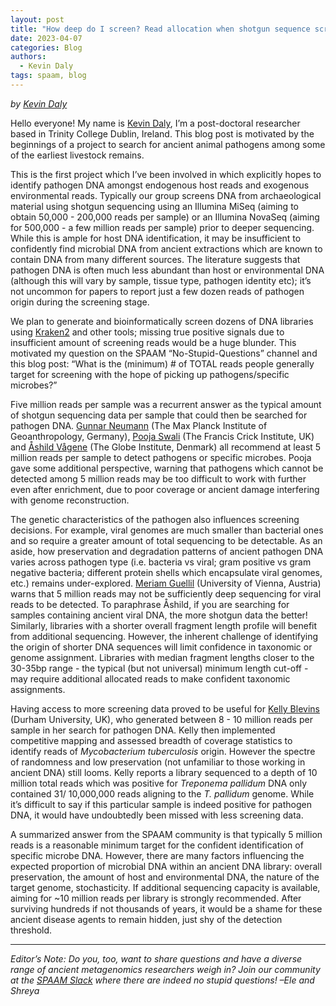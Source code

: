 ```yaml
---
layout: post
title: "How deep do I screen? Read allocation when shotgun sequence screening for ancient pathogens"
date: 2023-04-07
categories: Blog
authors:
  - Kevin Daly
tags: spaam, blog
---
```


_by [Kevin Daly](https://www.tcd.ie/Genetics/molpopgen/kevin_d.php)_


Hello everyone! My name is [Kevin Daly](https://www.tcd.ie/Genetics/molpopgen/kevin_d.php), I’m a post-doctoral researcher based in Trinity College Dublin, Ireland. This blog post is motivated by the beginnings of a project to search for ancient animal pathogens among some of the earliest livestock remains.

This is the first project which I’ve been involved in which explicitly hopes to identify pathogen DNA amongst endogenous host reads and exogenous environmental reads. Typically our group screens DNA from archaeological material using shotgun sequencing using an Illumina MiSeq (aiming to obtain 50,000 - 200,000 reads per sample) or an Illumina NovaSeq (aiming for 500,000 - a few million reads per sample) prior to deeper sequencing. While this is ample for host DNA identification, it may be insufficient to confidently find microbial DNA from ancient extractions which are known to contain DNA from many different sources. The literature suggests that pathogen DNA is often much less abundant than host or environmental DNA (although this will vary by sample, tissue type, pathogen identity etc);  it’s not uncommon for papers to report just a few dozen reads of pathogen origin during the screening stage.

We plan to generate and bioinformatically screen dozens of DNA libraries using [Kraken2](https://github.com/DerrickWood/kraken2) and other tools; missing true positive signals due to insufficient amount of screening reads would be a huge blunder. This motivated my question on the SPAAM “No-Stupid-Questions” channel and this blog post: “What is the (minimum) # of TOTAL reads people generally target for screening with the hope of picking up pathogens/specific microbes?”

Five million reads per sample was a recurrent answer as the typical amount of shotgun sequencing data per sample that could then be searched for pathogen DNA. [Gunnar Neumann](https://www.shh.mpg.de/person/94792/25522) (The Max Planck Institute of Geoanthropology, Germany), [Pooja Swali](https://www.crick.ac.uk/research/find-a-researcher/pooja-swali) (The Francis Crick Institute, UK) and [Åshild Vågene](https://globe.ku.dk/staff-list/?pure=en/persons/644451) (The Globe Institute, Denmark) all recommend at least 5 million reads per sample to detect pathogens or specific microbes. Pooja gave some additional perspective, warning that pathogens which cannot be detected among 5 million reads may be too difficult to work with further even after enrichment, due to poor coverage or ancient damage interfering with genome reconstruction. 

The genetic characteristics of the pathogen also influences screening decisions. For example, viral genomes are much smaller than bacterial ones and so require a greater amount of total sequencing to be detectable. As an aside, how preservation and degradation patterns of ancient pathogen DNA varies across pathogen type (i.e. bacteria vs viral; gram positive vs gram negative bacteria; different protein shells which encapsulate viral genomes, etc.) remains under-explored. [Meriam Guellil](https://www.heas.at/about/members/meriam-guellil/) (University of Vienna, Austria) warns that 5 million reads may not be sufficiently deep sequencing for viral reads to be detected. To paraphrase Åshild, if you are searching for samples containing ancient viral DNA, the more shotgun data the better! Similarly, libraries with a shorter overall fragment length profile will benefit from additional sequencing. However, the inherent challenge of identifying the origin of shorter DNA sequences will limit confidence in taxonomic or genome assignment. Libraries with median fragment lengths closer to the 30-35bp range - the typical (but not universal) minimum length cut-off - may require additional allocated reads to make confident taxonomic assignments.

Having access to more screening data proved to be useful for [Kelly Blevins](https://www.durham.ac.uk/staff/kelly-blevins/) (Durham University, UK), who generated between 8 - 10 million reads per sample in her search for pathogen DNA. Kelly then implemented competitive mapping and assessed breadth of coverage statistics to identify reads of *Mycobacterium tuberculosis* origin. However the spectre of randomness and low preservation (not unfamiliar to those working in ancient DNA) still looms. Kelly reports a library sequenced to a depth of 10 million total reads which was positive for *Treponema pallidum* DNA only contained 31/ 10,000,000 reads aligning to the *T. pallidum* genome. While it’s difficult to say if this particular sample is indeed positive for pathogen DNA, it would have undoubtedly been missed with less screening data.

A summarized answer from the SPAAM community is that typically 5 million reads is a reasonable minimum target for the confident identification of specific microbe DNA. However, there are many factors influencing the expected proportion of microbial DNA within an ancient DNA library: overall preservation, the amount of host and environmental DNA, the nature of the target genome, stochasticity. If additional sequencing capacity is available, aiming for ~10 million reads per library is strongly recommended. After surviving hundreds if not thousands of years, it would be a shame for these ancient disease agents to remain hidden, just shy of the detection threshold.  



---


*Editor’s Note: Do you, too, want to share questions and have a diverse range of ancient metagenomics researchers weigh in? Join our community at the [SPAAM Slack](https://join.slack.com/t/spaam-community/shared_invite/zt-1sm8wax7r-SbMYaFWSCC_CaTtNBzKwKw) where there are indeed no stupid questions! –Ele and Shreya*
